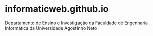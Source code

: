 # informaticweb.github.io
Departamento de Ensino e Investigação da Faculdade de Engenharia Informática da Universidade Agostinho Neto
